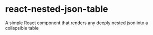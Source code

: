 # react-nested-json-table
A simple React component that renders any deeply nested json into a collapsible table
